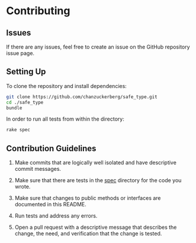 # Contributing 

## Issues
If there are any issues, feel free to create an issue on the GitHub repository issue page.

## Setting Up
To clone the repository and install dependencies:

```bash
git clone https://github.com/chanzuckerberg/safe_type.git
cd ./safe_type
bundle
```

In order to run all tests from within the directory:

```ruby
rake spec
```

## Contribution Guidelines
1.  Make commits that are logically well isolated and have descriptive commit messages.
 
2.  Make sure that there are tests in the [spec](./spec) directory for the code you wrote.

3.  Make sure that changes to public methods or interfaces are documented in this README.

4.  Run tests and address any errors.

5.  Open a pull request with a descriptive message that describes the change, the need, and verification that the change is tested.

